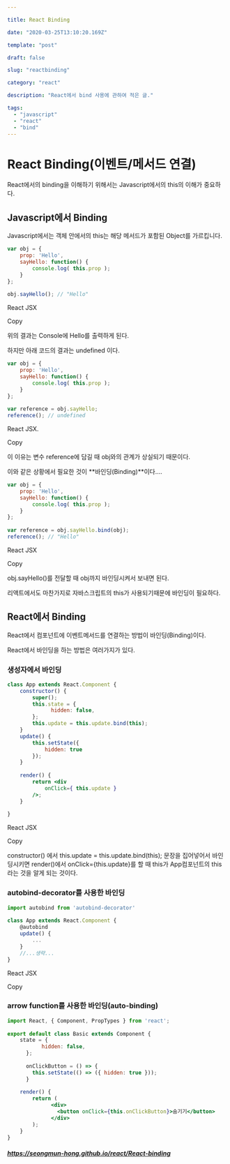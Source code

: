 ```yaml
---

title: React Binding

date: "2020-03-25T13:10:20.169Z"

template: "post"

draft: false

slug: "reactbinding"

category: "react"

description: "React에서 bind 사용에 관하여 적은 글."

tags:
  - "javascript"
  - "react"
  - "bind"
---
```

# React Binding(이벤트/메서드 연결)

React에서의 binding을 이해하기 위해서는 Javascript에서의 this의 이해가 중요하다.

## Javascript에서 Binding

Javascript에서는 객체 안에서의 this는 해당 메서드가 포함된 Object를 가르킵니다.

```jsx
var obj = {  
    prop: 'Hello',
    sayHello: function() {
        console.log( this.prop );
    }
};
 
obj.sayHello(); // "Hello"
```

React JSX

Copy

위의 결과는 Console에 Hello를 출력하게 된다.

하지만 아래 코드의 결과는 undefined 이다.

```jsx
var obj = {  
    prop: 'Hello',
    sayHello: function() {
        console.log( this.prop );
    }
};
 
var reference = obj.sayHello;
reference(); // undefined
```

React JSX.

Copy

이 이유는 변수 reference에 담길 때 obj와의 관계가 상실되기 때문이다.

이와 같은 상황에서 필요한 것이 **바인딩(Binding)**이다....

```jsx
var obj = {  
    prop: 'Hello',
    sayHello: function() {
        console.log( this.prop );
    }
};
 
var reference = obj.sayHello.bind(obj);
reference(); // "Hello"
```

React JSX

Copy

obj.sayHello()를 전달할 때 obj까지 바인딩시켜서 보내면 된다.

리액트에서도 마찬가지로 자바스크립트의 this가 사용되기때문에 바인딩이 필요하다.

## React에서 Binding

React에서 컴포넌트에 이벤트메서드를 연결하는 방법이 바인딩(Binding)이다.

React에서 바인딩을 하는 방법은 여러가지가 있다.

### 생성자에서 바인딩

```jsx
class App extends React.Component {
    constructor() {
        super();
        this.state = {
              hidden: false,
        };
        this.update = this.update.bind(this);
    }
    update() {
        this.setState({
            hidden: true
        });
    }
 
    render() {
        return <div
            onClick={ this.update }
        />;
    }
 
}
```

React JSX

Copy

constructor() 에서 this.update = this.update.bind(this); 문장을 집어넣어서 바인딩시키면 render()에서 onClick={this.update}를 할 때 this가 App컴포넌트의 this라는 것을 알게 되는 것이다.

### autobind-decorator를 사용한 바인딩

```jsx
import autobind from 'autobind-decorator'
 
class App extends React.Component {  
    @autobind
    update() {
        ...
    }
    //...생략...
}
```

React JSX

Copy

### arrow function를 사용한 바인딩(auto-binding)

```jsx
import React, { Component, PropTypes } from 'react';
 
export default class Basic extends Component {
    state = {
           hidden: false,
      };
 
      onClickButton = () => {
        this.setState(() => ({ hidden: true }));
      }
    
    render() {
        return (
              <div>
                <button onClick={this.onClickButton}>숨기기</button>
              </div>
        );
    }
}
```





##### ***https://seongmun-hong.github.io/react/React-binding***

